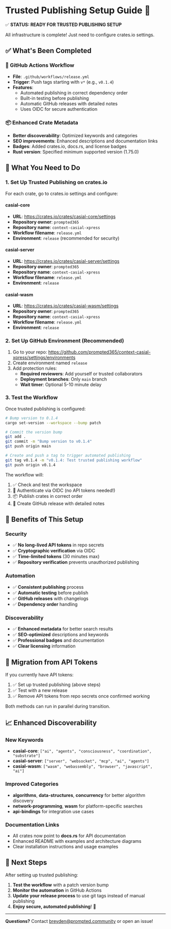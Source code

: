 # Trusted Publishing Setup Guide 🔐

✅ **STATUS: READY FOR TRUSTED PUBLISHING SETUP**

All infrastructure is complete! Just need to configure crates.io settings.

## ✅ What's Been Completed

### 🚀 GitHub Actions Workflow
- **File**: `.github/workflows/release.yml`
- **Trigger**: Push tags starting with `v*` (e.g., `v0.1.4`)
- **Features**: 
  - Automated publishing in correct dependency order
  - Built-in testing before publishing
  - Automatic GitHub releases with detailed notes
  - Uses OIDC for secure authentication

### 📦 Enhanced Crate Metadata
- **Better discoverability**: Optimized keywords and categories
- **SEO improvements**: Enhanced descriptions and documentation links
- **Badges**: Added crates.io, docs.rs, and license badges
- **Rust version**: Specified minimum supported version (1.75.0)

## 🔧 What You Need to Do

### 1. Set Up Trusted Publishing on crates.io

For each crate, go to crates.io settings and configure:

#### casial-core
- **URL**: https://crates.io/crates/casial-core/settings
- **Repository owner**: `prompted365`
- **Repository name**: `context-casial-xpress`
- **Workflow filename**: `release.yml`
- **Environment**: `release` (recommended for security)

#### casial-server  
- **URL**: https://crates.io/crates/casial-server/settings
- **Repository owner**: `prompted365` 
- **Repository name**: `context-casial-xpress`
- **Workflow filename**: `release.yml`
- **Environment**: `release`

#### casial-wasm
- **URL**: https://crates.io/crates/casial-wasm/settings  
- **Repository owner**: `prompted365`
- **Repository name**: `context-casial-xpress`
- **Workflow filename**: `release.yml`
- **Environment**: `release`

### 2. Set Up GitHub Environment (Recommended)

1. Go to your repo: https://github.com/prompted365/context-casial-xpress/settings/environments
2. Create environment named `release`
3. Add protection rules:
   - **Required reviewers**: Add yourself or trusted collaborators
   - **Deployment branches**: Only `main` branch
   - **Wait timer**: Optional 5-10 minute delay

### 3. Test the Workflow

Once trusted publishing is configured:

```bash
# Bump version to 0.1.4
cargo set-version --workspace --bump patch

# Commit the version bump
git add .
git commit -m "Bump version to v0.1.4"
git push origin main

# Create and push a tag to trigger automated publishing
git tag v0.1.4 -m "v0.1.4: Test trusted publishing workflow"
git push origin v0.1.4
```

The workflow will:
1. ✅ Check and test the workspace
2. 🔐 Authenticate via OIDC (no API tokens needed!)
3. 📦 Publish crates in correct order
4. 🚀 Create GitHub release with detailed notes

## 🎯 Benefits of This Setup

### Security
- ✅ **No long-lived API tokens** in repo secrets
- ✅ **Cryptographic verification** via OIDC
- ✅ **Time-limited tokens** (30 minutes max)
- ✅ **Repository verification** prevents unauthorized publishing

### Automation  
- ✅ **Consistent publishing** process
- ✅ **Automatic testing** before publish
- ✅ **GitHub releases** with changelogs
- ✅ **Dependency order** handling

### Discoverability
- ✅ **Enhanced metadata** for better search results
- ✅ **SEO-optimized** descriptions and keywords
- ✅ **Professional badges** and documentation
- ✅ **Clear licensing** information

## 🔄 Migration from API Tokens

If you currently have API tokens:

1. ✅ Set up trusted publishing (above steps)
2. ✅ Test with a new release
3. ✅ Remove API tokens from repo secrets once confirmed working

Both methods can run in parallel during transition.

## 📈 Enhanced Discoverability

### New Keywords
- **casial-core**: `["ai", "agents", "consciousness", "coordination", "substrate"]`
- **casial-server**: `["server", "websocket", "mcp", "ai", "agents"]` 
- **casial-wasm**: `["wasm", "webassembly", "browser", "javascript", "ai"]`

### Improved Categories
- **algorithms**, **data-structures**, **concurrency** for better algorithm discovery
- **network-programming**, **wasm** for platform-specific searches
- **api-bindings** for integration use cases

### Documentation Links
- All crates now point to **docs.rs** for API documentation
- Enhanced README with examples and architecture diagrams
- Clear installation instructions and usage examples

## 🎉 Next Steps

After setting up trusted publishing:

1. **Test the workflow** with a patch version bump
2. **Monitor the automation** in GitHub Actions
3. **Update your release process** to use git tags instead of manual publishing
4. **Enjoy secure, automated publishing**! 🚀

---

**Questions?** Contact breyden@prompted.community or open an issue!